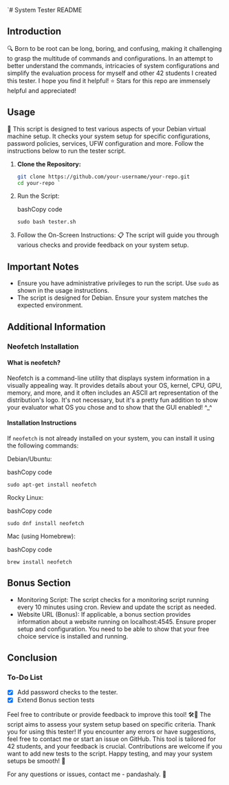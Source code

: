 `# System Tester README

## Introduction
🔍 Born to be root can be long, boring, and confusing, making it challenging to grasp the multitude of commands and configurations. In an attempt to better understand the commands, intricacies of system configurations and simplify the evaluation process for myself and other 42 students I created this tester. I hope you find it helpful! ⭐ Stars for this repo are immensely helpful and appreciated!

## Usage
🚀 This script is designed to test various aspects of your Debian virtual machine setup. It checks your system setup for specific configurations, password policies, services, UFW configuration and more. Follow the instructions below to run the tester script.

1. **Clone the Repository:**
   ```bash
   git clone https://github.com/your-username/your-repo.git
   cd your-repo `

1.  Run the Script:

    bashCopy code

    `sudo bash tester.sh`

2.  Follow the On-Screen Instructions: 📋 The script will guide you through various checks and provide feedback on your system setup.

Important Notes
---------------

-   Ensure you have administrative privileges to run the script. Use `sudo` as shown in the usage instructions.
-   The script is designed for Debian. Ensure your system matches the expected environment.

Additional Information
----------------------

### Neofetch Installation

#### What is neofetch?

Neofetch is a command-line utility that displays system information in a visually appealing way. It provides details about your OS, kernel, CPU, GPU, memory, and more, and it often includes an ASCII art representation of the distribution's logo. It's not necessary, but it's a pretty fun addition to show your evaluator what OS you chose and to show that the GUI enabled! ^_^

#### Installation Instructions

If `neofetch` is not already installed on your system, you can install it using the following commands:

Debian/Ubuntu:

bashCopy code

`sudo apt-get install neofetch`

Rocky Linux:

bashCopy code

`sudo dnf install neofetch`

Mac (using Homebrew):

bashCopy code

`brew install neofetch`

Bonus Section
-------------

-   Monitoring Script: The script checks for a monitoring script running every 10 minutes using cron. Review and update the script as needed.
-   Website URL (Bonus): If applicable, a bonus section provides information about a website running on localhost:4545. Ensure proper setup and configuration. You need to be able to show that your free choice service is installed and running.

Conclusion
----------

### To-Do List

-   [x]  Add password checks to the tester.
-   [x]  Extend Bonus section tests

Feel free to contribute or provide feedback to improve this tool! 🛠️🚀 The script aims to assess your system setup based on specific criteria. Thank you for using this tester! If you encounter any errors or have suggestions, feel free to contact me or start an issue on GitHub. This tool is tailored for 42 students, and your feedback is crucial. Contributions are welcome if you want to add new tests to the script. Happy testing, and may your system setups be smooth! 🚀

For any questions or issues, contact me - pandashaly. 🤖
